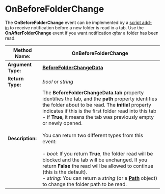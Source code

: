 # OnBeforeFolderChange

The **OnBeforeFolderChange** event can be implemented by a [script add-in](/Manual/scripting/script_add-ins/README.md) to receive notification before a new folder is read in a tab. Use the **OnAfterFolderChange** event if you want notification *after* a folder has been read.

| **Method Name:** | OnBeforeFolderChange |
| --- | --- |
| **Argument Type:** | **[BeforeFolderChangeData](../scripting_objects/beforefolderchangedata.md)** |
| **Return Type:** | *bool* or *string* |
| **Description:** | The **BeforeFolderChangeData.tab** property identifies the tab, and the **path** property identifies the folder about to be read. The **initial** property indicates if this is the first folder read into this tab - if **True**, it means the tab was previously empty or newly opened.<br /><br />You can return two different types from this event:<br /><br />- *bool*: If you return **True**, the folder read will be blocked and the tab will be unchanged. If you return **False** the read will be allowed to continue (this is the default).<br />- *string*: You can return a *string* (or a **[Path](../scripting_objects/path.md)** object) to change the folder path to be read. |

